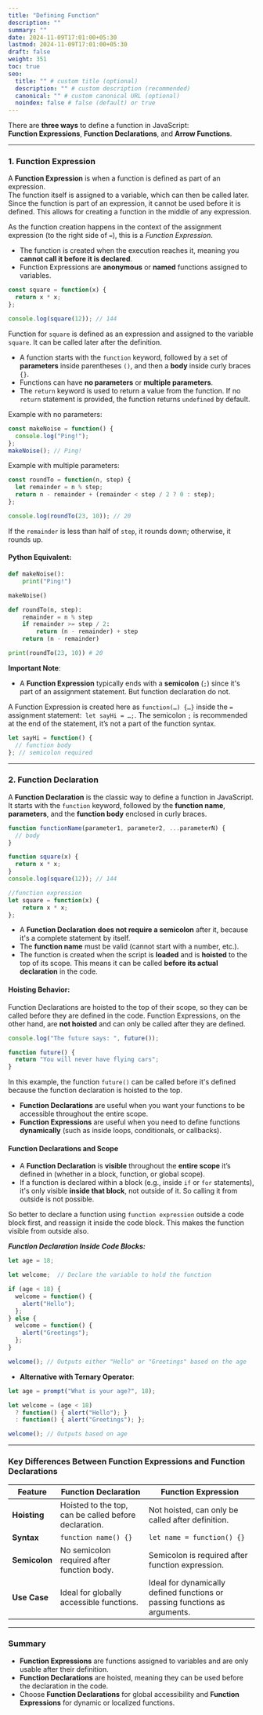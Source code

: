 ```yaml
---
title: "Defining Function"
description: ""
summary: ""
date: 2024-11-09T17:01:00+05:30
lastmod: 2024-11-09T17:01:00+05:30
draft: false
weight: 351
toc: true
seo:
  title: "" # custom title (optional)
  description: "" # custom description (recommended)
  canonical: "" # custom canonical URL (optional)
  noindex: false # false (default) or true
---
```




There are **three ways** to define a function in JavaScript:    
**Function Expressions**, **Function Declarations**, and **Arrow Functions**.

---

### **1. Function Expression**

A **Function Expression** is when a function is defined as part of an expression.   
The function itself is assigned to a variable, which can then be called later.   
Since the function is part of an expression, it cannot be used before it is defined.
This allows for creating a function in the middle of any expression.

As the function creation happens in the context of the assignment expression (to the right side of `=`), this is a _Function Expression_.

  - The function is created when the execution reaches it, meaning you **cannot call it before it is declared**.
  - Function Expressions are **anonymous** or **named** functions assigned to variables.

```js
const square = function(x) {
  return x * x;
};

console.log(square(12)); // 144
```
Function for `square` is defined as an expression and assigned to the variable `square`. It can be called later after the definition.

- A function starts with the `function` keyword, followed by a set of **parameters** inside parentheses `()`, and then a **body** inside curly braces `{}`.
- Functions can have **no parameters** or **multiple parameters**.
- The `return` keyword is used to return a value from the function. If no `return` statement is provided, the function returns `undefined` by default.

Example with no parameters:
```js
const makeNoise = function() {
  console.log("Ping!");
};
makeNoise(); // Ping!
```

Example with multiple parameters:
```js
const roundTo = function(n, step) {
  let remainder = n % step;
  return n - remainder + (remainder < step / 2 ? 0 : step);
};

console.log(roundTo(23, 10)); // 20
```
If the `remainder` is less than half of `step`, it rounds down; otherwise, it rounds up.

#### Python Equivalent:
```python
def makeNoise():
    print("Ping!")

makeNoise()

def roundTo(n, step):
    remainder = n % step
    if remainder >= step / 2:
        return (n - remainder) + step
    return (n - remainder)

print(roundTo(23, 10)) # 20
```

**Important Note**:  
- A **Function Expression** typically ends with a **semicolon** (`;`) since it's part of an assignment statement. But function declaration do not.

A Function Expression is created here as `function(…) {…}` inside the `=` assignment statement:  `let sayHi = …;`.
The semicolon `;` is recommended at the end of the statement, it’s not a part of the function syntax.
  ```js
  let sayHi = function() {
    // function body
  }; // semicolon required
  ```

---

### **2. Function Declaration**

A **Function Declaration** is the classic way to define a function in JavaScript. It starts with the `function` keyword, followed by the **function name**, **parameters**, and the **function body** enclosed in curly braces.
  ```js
  function functionName(parameter1, parameter2, ...parameterN) {
    // body
  }
  ```

```js
function square(x) {
  return x * x;
}
console.log(square(12)); // 144

//function expression
let square = function(x) {
	return x * x;
};
```
  - A **Function Declaration** **does not require a semicolon** after it, because it's a complete statement by itself.
  - The **function name** must be valid (cannot start with a number, etc.).
  - The function is created when the script is **loaded** and is **hoisted** to the top of its scope. This means it can be called **before its actual declaration** in the code.

#### **Hoisting Behavior**:  
Function Declarations are hoisted to the top of their scope, so they can be called before they are defined in the code. Function Expressions, on the other hand, are **not hoisted** and can only be called after they are defined.

```js
console.log("The future says: ", future());

function future() {
  return "You will never have flying cars";
}
```
In this example, the function `future()` can be called before it's defined because the function declaration is hoisted to the top.

  - **Function Declarations** are useful when you want your functions to be accessible throughout the entire scope.
  - **Function Expressions** are useful when you need to define functions **dynamically** (such as inside loops, conditionals, or callbacks).



#### Function Declarations and Scope

- A **Function Declaration** is **visible** throughout the **entire scope** it’s defined in (whether in a block, function, or global scope).
- If a function is declared within a block (e.g., inside `if` or `for` statements), it's only visible **inside that block**, not outside of it. So calling it from outside is not possible.

So better to declare a function using `function expression` outside a code block first, and reassign it inside the code block. This makes the function visible from outside also.

***Function Declaration Inside Code Blocks:***
```js
let age = 18;

let welcome;  // Declare the variable to hold the function

if (age < 18) {
  welcome = function() {
    alert("Hello");
  };
} else {
  welcome = function() {
    alert("Greetings");
  };
}

welcome(); // Outputs either "Hello" or "Greetings" based on the age
```

- **Alternative with Ternary Operator**:
```js
let age = prompt("What is your age?", 18);

let welcome = (age < 18)
  ? function() { alert("Hello"); }
  : function() { alert("Greetings"); };

welcome(); // Outputs based on age
```

---

### **Key Differences Between Function Expressions and Function Declarations**

| Feature       | **Function Declaration**                              | **Function Expression**                                                    |
| ------------- | ----------------------------------------------------- | -------------------------------------------------------------------------- |
| **Hoisting**  | Hoisted to the top, can be called before declaration. | Not hoisted, can only be called after definition.                          |
| **Syntax**    | `function name() {}`                                  | `let name = function() {}`                                                 |
| **Semicolon** | No semicolon required after function body.            | Semicolon is required after function expression.                           |
| **Use Case**  | Ideal for globally accessible functions.              | Ideal for dynamically defined functions or passing functions as arguments. |

---

### **Summary**

- **Function Expressions** are functions assigned to variables and are only usable after their definition.
- **Function Declarations** are hoisted, meaning they can be used before the declaration in the code.
- Choose **Function Declarations** for global accessibility and **Function Expressions** for dynamic or localized functions.

